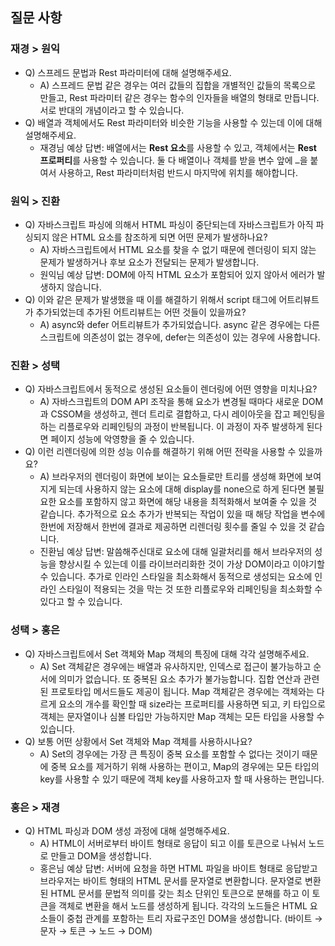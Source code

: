 ## 질문 사항

### 재경 > 원익

- Q) 스프레드 문법과 Rest 파라미터에 대해 설명해주세요.
  - A) 스프레드 문법 같은 경우는 여러 값들의 집합을 개별적인 값들의 목록으로 만들고, Rest 파라미터 같은 경우는 함수의 인자들을 배열의 형태로 만듭니다. 서로 반대의 개념이라고 할 수 있습니다.
- Q) 배열과 객체에서도 Rest 파라미터와 비슷한 기능을 사용할 수 있는데 이에 대해 설명해주세요.
  - 재경님 예상 답변: 배열에서는 **Rest 요소**를 사용할 수 있고, 객체에서는 **Rest 프로퍼티**를 사용할 수 있습니다. 둘 다 배열이나 객체를 받을 변수 앞에 `…`을 붙여서 사용하고, Rest 파라미터처럼 반드시 마지막에 위치를 해야합니다.

### 원익 > 진환

- Q) 자바스크립트 파싱에 의해서 HTML 파싱이 중단되는데 자바스크립트가 아직 파싱되지 않은 HTML 요소를 참조하게 되면 어떤 문제가 발생하나요?
  - A) 자바스크립트에서 HTML 요소를 찾을 수 없기 때문에 렌더링이 되지 않는 문제가 발생하거나 후보 요소가 전달되는 문제가 발생합니다.
  - 원익님 예상 답변: DOM에 아직 HTML 요소가 포함되어 있지 않아서 에러가 발생하지 않습니다.
- Q) 이와 같은 문제가 발생했을 때 이를 해결하기 위해서 script 태그에 어트리뷰트가 추가되었는데 추가된 어트리뷰트는 어떤 것들이 있을까요?
  - A) async와 defer 어트리뷰트가 추가되었습니다. async 같은 경우에는 다른 스크립트에 의존성이 없는 경우에, defer는 의존성이 있는 경우에 사용합니다.

### 진환 > 성택

- Q) 자바스크립트에서 동적으로 생성된 요소들이 렌더링에 어떤 영향을 미치나요?
  - A) 자바스크립트의 DOM API 조작을 통해 요소가 변경될 때마다 새로운 DOM과 CSSOM을 생성하고, 렌더 트리로 결합하고, 다시 레이아웃을 잡고 페인팅을 하는 리플로우와 리페인팅의 과정이 반복됩니다. 이 과정이 자주 발생하게 된다면 페이지 성능에 악영향을 줄 수 있습니다.
- Q) 이런 리렌더링에 의한 성능 이슈를 해결하기 위해 어떤 전략을 사용할 수 있을까요?
  - A) 브라우저의 렌더링이 화면에 보이는 요소들로만 트리를 생성해 화면에 보여지게 되는데 사용하지 않는 요소에 대해 display를 none으로 하게 된다면 불필요한 요소를 포함하지 않고 화면에 해당 내용을 최적화해서 보여줄 수 있을 것 같습니다. 추가적으로 요소 추가가 반복되는 작업이 있을 때 해당 작업을 변수에 한번에 저장해서 한번에 결과로 제공하면 리렌더링 횟수를 줄일 수 있을 것 같습니다.
  - 진환님 예상 답변: 말씀해주신대로 요소에 대해 일괄처리를 해서 브라우저의 성능을 향상시킬 수 있는데 이를 라이브러리화한 것이 가상 DOM이라고 이야기할 수 있습니다. 추가로 인라인 스타일을 최소화해서 동적으로 생성되는 요소에 인라인 스타일이 적용되는 것을 막는 것 또한 리플로우와 리페인팅을 최소화할 수 있다고 할 수 있습니다.

### 성택 > 홍은

- Q) 자바스크립트에서 Set 객체와 Map 객체의 특징에 대해 각각 설명해주세요.
  - A) Set 객체같은 경우에는 배열과 유사하지만, 인덱스로 접근이 불가능하고 순서에 의미가 없습니다. 또 중복된 요소 추가가 불가능합니다. 집합 연산과 관련된 프로토타입 메서드들도 제공이 됩니다. Map 객체같은 경우에는 객체와는 다르게 요소의 개수를 확인할 때 size라는 프로퍼티를 사용하면 되고, 키 타입으로 객체는 문자열이나 심볼 타입만 가능하지만 Map 객체는 모든 타입을 사용할 수 있습니다.
- Q) 보통 어떤 상황에서 Set 객체와 Map 객체를 사용하시나요?
  - A) Set의 경우에는 가장 큰 특징이 중복 요소를 포함할 수 없다는 것이기 때문에 중복 요소를 제거하기 위해 사용하는 편이고, Map의 경우에는 모든 타입의 key를 사용할 수 있기 때문에 객체 key를 사용하고자 할 때 사용하는 편입니다.

### 홍은 > 재경

- Q) HTML 파싱과 DOM 생성 과정에 대해 설명해주세요.
  - A) HTML이 서버로부터 바이트 형태로 응답이 되고 이를 토큰으로 나눠서 노드로 만들고 DOM을 생성합니다.
  - 홍은님 예상 답변: 서버에 요청을 하면 HTML 파일을 바이트 형태로 응답받고 브라우저는 바이트 형태의 HTML 문서를 문자열로 변환합니다. 문자열로 변환된 HTML 문서를 문법적 의미를 갖는 최소 단위인 토큰으로 분해를 하고 이 토큰을 객체로 변환을 해서 노드를 생성하게 됩니다. 각각의 노드들은 HTML 요소들이 중첩 관계를 포함하는 트리 자료구조인 DOM을 생성합니다. (바이트 → 문자 → 토큰 → 노드 → DOM)
